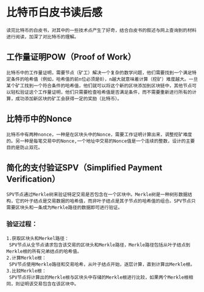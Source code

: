 # 比特币白皮书读后感
    读完比特币的白皮书，对其中的一些技术点产生了好奇，结合白皮书的叙述与网上查询到的材料进行阅读，加深了对比特币的理解。
##  工作量证明POW（Proof of Work）
    比特币中的工作量证明，需要节点（矿工）解决一个复杂的数学问题，他们需要找到一个满足特定条件的哈希值（例如，哈希值的前n位必须是0），n越大就意味着计算（挖矿）难度越大。一旦某个矿工找到一个符合条件的哈希值，他们就可以将这个新的区块添加到区块链中，其他节点可以轻松验证这个工作量证明，他们只需要检查哈希值是否满足条件，而不需要重新进行所有的计算，成功添加新区块的矿工会获得一定的奖励（比特币）。
##  比特币中的Nonce
    比特币中有两种nonce，一种是在区块头中的Nonce，需要工作证明计算出来，调整挖矿难度的。另一种是每笔交易中的Nonce,一个地址中交易的Nonce值是一个连续的整数，设计的主要目的是防止双花。
##  简化的支付验证SPV（Simplified Payment Verification）
    SPV节点通过Merkle树来验证特定交易是否包含在一个区块中。Merkle树是一种树形数据结构，它的叶子结点是交易数据的哈希值，而非叶子结点是其子节点的哈希值的组合。SPV节点只需要区块头和一条成为Merkle路径的数据即可进行验证。
### 验证过程：
    1.获取区块头和Merkel路径：
     SPV节点从全节点请求包含该交易的区块头和Merkle路径，Merkle路径包括从叶子结点到Merkle根的所有兄弟结点的哈希值。
    2.计算Merkle根：
     SPV节点使用Merkle路径和交易哈希，从叶子结点开始，逐层计算，直到计算出Merkle根。
    3.比较Merkle根：
     SPV节点将计算出的Merkle根与区块头中存储的Merkle根进行比较，如果两个Merkle根相同，则证明该交易包含在该区块中。


